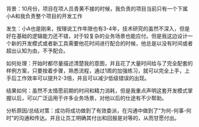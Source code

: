 背景：10月份，项目在项人员青黄不接的时候，我负责的项目当前只有一个下属小A和我负责整个项目的开发工作

发生：小A也是刚来，按理说工作年限也有3-4年，技术研究的虽然不深入，但是好在基础的逻辑能力还不错，对于较复杂的业务场景也能应付。但是我这边设计一个新的开发模式或者新工具需要他花时间进行配合的时候，他总是以没有时间或者超出认知为由，不予配合。

如何处理：开始时都尽量描述清楚我的意图，并且花了大量时间给与了完全配套的样例方案，只要按着步骤，熟悉流程，通过1周的加强练习，就可以完全上手，上手后工作效率可以提升2-3倍，并且可以减少低级错误的出现。

结果如何：虽然不太情愿前期的时间和精力消耗，但是我重点声明这套开发模式掌握以后，可以广泛运用于许多业务场景，对他以后的仕途有不少帮助。

分析原因/总结对策：成功将成功做到了有效委派，在沟通中做到了“为何-何事-何时”的沟通和传达。并且让员工明确其付出和回报是对等的，从而甘愿付出。